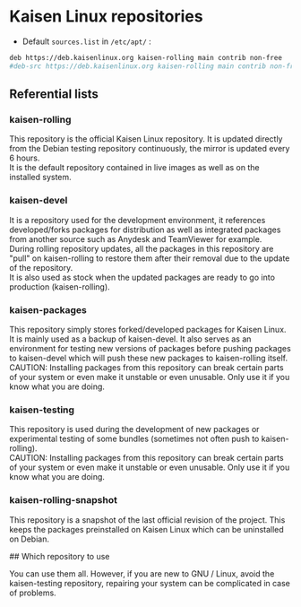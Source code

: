 # Kaisen Linux repositories

- Default `sources.list` in `/etc/apt/` :

```bash
deb https://deb.kaisenlinux.org kaisen-rolling main contrib non-free
#deb-src https://deb.kaisenlinux.org kaisen-rolling main contrib non-free
```

## Referential lists

### kaisen-rolling
This repository is the official Kaisen Linux repository. It is updated directly from the Debian testing repository continuously, the mirror is updated every 6 hours.  
It is the default repository contained in live images as well as on the installed system.

### kaisen-devel
It is a repository used for the development environment, it references developed/forks packages for distribution as well as integrated packages from another source such as Anydesk and TeamViewer for example.  
During rolling repository updates, all the packages in this repository are "pull" on kaisen-rolling to restore them after their removal due to the update of the repository.  
It is also used as stock when the updated packages are ready to go into production (kaisen-rolling).

### kaisen-packages
This repository simply stores forked/developed packages for Kaisen Linux. It is mainly used as a backup of kaisen-devel. It also serves as an environment for testing new versions of packages before pushing packages to kaisen-devel which will push these new packages to kaisen-rolling itself.  
CAUTION: Installing packages from this repository can break certain parts of your system or even make it unstable or even unusable. Only use it if you know what you are doing.

### kaisen-testing
This repository is used during the development of new packages or experimental testing of some bundles (sometimes not often push to kaisen-rolling).  
CAUTION: Installing packages from this repository can break certain parts of your system or even make it unstable or even unusable. Only use it if you know what you are doing.  

### kaisen-rolling-snapshot
This repository is a snapshot of the last official revision of the project. This keeps the packages preinstalled on Kaisen Linux which can be uninstalled on Debian.

## Which repository to use

You can use them all. However, if you are new to GNU / Linux, avoid the kaisen-testing repository, repairing your system can be complicated in case of problems.